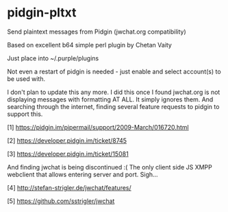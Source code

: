 # pidgin-pltxt
Send plaintext messages from Pidgin (jwchat.org compatibility)

Based on excellent b64 simple perl plugin by Chetan Vaity

Just place into ~/.purple/plugins

Not even a restart of pidgin is needed - just enable and select account(s) to be used with.

I don't plan to update this any more. I did this once I found jwchat.org is not displaying
messages with formatting AT ALL. It simply ignores them. And searching through the internet,
finding several feature requests to pidgin to support this.

[1] https://pidgin.im/pipermail/support/2009-March/016720.html

[2] https://developer.pidgin.im/ticket/8745

[3] https://developer.pidgin.im/ticket/15081


And finding jwchat is being discontinued :(
The only client side JS XMPP webclient that allows entering server and port. Sigh...

[4] http://stefan-strigler.de/jwchat/features/

[5] https://github.com/sstrigler/jwchat


